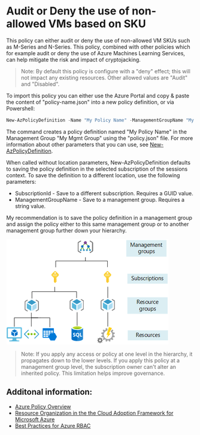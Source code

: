 # Audit or Deny the use of non-allowed VMs based on SKU

This policy can either audit or deny the use of non-allowed VM SKUs such as M-Series and N-Series. This policy, combined with other policies which for example audit or deny the use of Azure Machines Learning Services, can help mitigate the risk and impact of cryptojacking.

> Note: By default this policy is configure with a "deny" effect; this will not impact any existing resources. Other allowed values are "Audit" and "Disabled".

To import this policy you can either use the Azure Portal and copy & paste the content of "policy-name.json" into a new policy definition, or via Powershell:
```powershell
New-AzPolicyDefinition -Name "My Policy Name" -ManagementGroupName "My Mgmt Group" -Policy "policy.json"
```
The command creates a policy definition named "My Policy Name" in the Management Group "My Mgmt Group" using the "policy.json" file. For more information about other parameters that you can use, see [New-AzPolicyDefinition](https://docs.microsoft.com/en-us/powershell/module/az.resources/new-azpolicydefinition).

When called without location parameters, New-AzPolicyDefinition defaults to saving the policy definition in the selected subscription of the sessions context. To save the definition to a different location, use the following parameters:

- SubscriptionId - Save to a different subscription. Requires a GUID value.
- ManagementGroupName - Save to a management group. Requires a string value.

My recommendation is to save the policy definition in a management group and assign the policy either to this same management group or to another management group further down your hierarchy.

![Figure 1: The four scope levels for organizing your Azure resources.](scope-levels.png)

> Note: If you apply any access or policy at one level in the hierarchy, it propagates down to the lower levels. If you apply this policy at a management group level, the subscription owner can't alter an inherited policy. This limitation helps improve governance.

## Additonal information:
- [Azure Policy Overview](https://docs.microsoft.com/en-us/azure/governance/policy/overview)
- [Resource Organization in the the Cloud Adoption Framework for Microsoft Azure](https://docs.microsoft.com/en-us/azure/cloud-adoption-framework/ready/landing-zone/design-area/resource-org)
- [Best Practices for Azure RBAC](https://docs.microsoft.com/en-us/azure/role-based-access-control/best-practices) 
